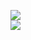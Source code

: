 [![](https://img.shields.io/badge/Made%20With-Github%20Spray-lightgrey.svg?style=for-the-badge&logo=github)](https://github.com/Annihil/github-spray#25888)  
[![](https://i.imgur.com/2DrTn0Z.gif)](https://github.com/Annihil/github-spray)